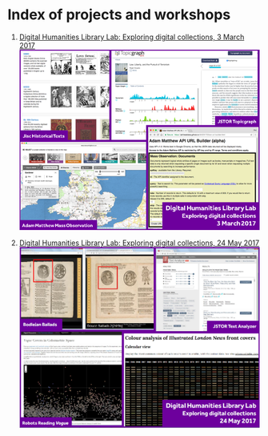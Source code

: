 # Index of projects and workshops

1. [Digital Humanities Library Lab: Exploring digital collections, 3 March 2017](./dhll201703/index.html)
   [![Digital Humanities Library Lab - Exploring digital collections, 3 March 2017][2]][1]

2. [Digital Humanities Library Lab: Exploring digital collections, 24 May 2017](./dhll201705/index.html)
   [![Digital Humanities Library Lab - Exploring digital collections, 24 May 2017][4]][3]

  [1]: ./dhll201703/index.html
  [2]: ./dhll201703/img/dhll1703-cover.png
  [3]: ./dhll201705/index.html
  [4]: ./dhll201705/img/dhll1705-cover.png
